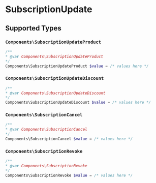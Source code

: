 # SubscriptionUpdate


## Supported Types

### `Components\SubscriptionUpdateProduct`

```php
/**
* @var Components\SubscriptionUpdateProduct
*/
Components\SubscriptionUpdateProduct $value = /* values here */
```

### `Components\SubscriptionUpdateDiscount`

```php
/**
* @var Components\SubscriptionUpdateDiscount
*/
Components\SubscriptionUpdateDiscount $value = /* values here */
```

### `Components\SubscriptionCancel`

```php
/**
* @var Components\SubscriptionCancel
*/
Components\SubscriptionCancel $value = /* values here */
```

### `Components\SubscriptionRevoke`

```php
/**
* @var Components\SubscriptionRevoke
*/
Components\SubscriptionRevoke $value = /* values here */
```

